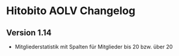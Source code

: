 # Hitobito AOLV Changelog

## Version 1.14

*  Mitgliederstatistik mit Spalten für Mitglieder bis 20 bzw. über 20
